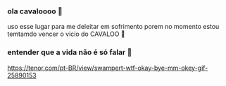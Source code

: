 ### ola cavaloooo  🐎
uso esse lugar para me deleitar em sofrimento
porem no momento estou temtamdo  vencer o vicio do CAVALOO 🐴
###  entender que a vida não é só falar 🐴

https://tenor.com/pt-BR/view/swampert-wtf-okay-bye-mm-okey-gif-25890153
